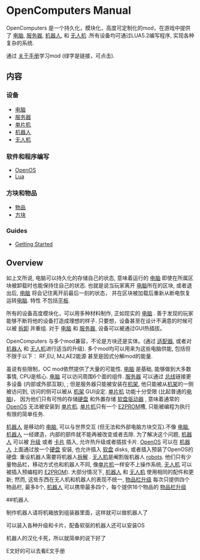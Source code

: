 # OpenComputers Manual

OpenComputers 是一个持久化，模块化，高度可定制化的mod，在游戏中提供了 [电脑](general/computer.md), [服务器](item/server1.md), [机器人](block/robot.md), 和 [无人机](item/drone.md) .所有设备均可通过LUA5.2编写程序, 实现各种复杂的系统. 

通过 [关于手册](item/manual.md)学习mod (绿字是链接，可点击).

## 内容

### 设备
- [电脑](general/computer.md)
- [服务器](item/server1.md)
- [单片机](block/microcontroller.md)
- [机器人](block/robot.md)
- [无人机](item/drone.md)

### 软件和程序编写
- [OpenOS](general/openOS.md)
- [Lua](general/lua.md)

### 方块和物品
- [物品](item/index.md)
- [方块](block/index.md)

### Guides
- [Getting Started](general/quickstart.md)

## Overview

如上文所说, 电脑可以持久化的存储自己的状态, 意味着运行的 [电脑](general/computer.md) 即使在所属区块被卸载时也能保持住自己的状态. 也就是说当玩家离开 [电脑](general/computer.md)所在的区块, 或者退出后,  [电脑](general/computer.md) 将会记住离开前最后一刻的状态， 并在区块被加载后重新从断电恢复运转[电脑](general/computer.md). 特性 不包括[平板](item/tablet.md).  

所有的设备高度模块化，可以用多种材料制作, 正如现实的 [电脑](general/computer.md) . 善于发现的玩家能够不断将他的设备打造成理想的样子. 只要想，设备甚至在设计不满意的时候可以被 [拆卸](block/disassembler.md) 并重组. 对于 [电脑](general/computer.md) 和 [服务器](item/server1.md), 设备可以被通过GUI热插拔。 

OpenComputers 与多个mod兼容，不论是方块还是实体。(通过 [适配器](block/adapter.md), 或者对 [机器人](block/robot.md) 和 [无人机](item/drone.md)进行适当的升级). 多个mod均可以用来为这些电脑供能, 包括但不限于以下： RF,EU, MJ,AE2能源 甚至是因式分解mod的能量. 

虽说有些限制，OC mod依然提供了大量的可能性. [电脑](general/computer.md) 是基础, 能够做到大多数事情, CPU是核心. [电脑](general/computer.md) 可以访问周围6个面的组件. [服务器](item/server1.md) 可以通过 [总线](item/componentBus1.md)链接更多设备 (内部或外部互联), ; 但是服务器只能被安装在[机架](block/rack.md), 他只能被从[机架](block/rack.md)的一侧被访问到, 访问的侧可以被从 [机架](block/rack.md) GUI设定. [单片机](block/microcontroller.md) 功能十分受限 (比起普通的[电脑](general/computer.md))， 因为他们只有可怜的存储[硬盘](item/hdd1.md) 和外置存储 [软盘驱动器](block/diskDrive.md) , 意味着通常的 [OpenOS](general/openOS.md) 无法被安装到 [单片机](block/microcontroller.md). [单片机](block/microcontroller.md)只有一个 [E2PROM](item/eeprom.md)槽, 只能被编程为执行有限的简单任务. 

[机器人](block/robot.md) 是移动的 [电脑](general/computer.md), 可以与世界交互 (但无法和外部电脑方块交互).不像 [电脑](general/computer.md), [机器人](block/robot.md) 一经建造，内部的部件就不能再被改变或者去除. 为了解决这个问题, [机器人](block/robot.md) 可以被 [升级](item/upgradeContainer1.md) 或者 [卡片](item/cardContainer1.md) 插入, 允许热升级或者插拔卡片. [OpenOS](general/openOS.md) 可以在 [机器人](block/robot.md) 上面通过放一个[硬盘](block/diskDrive.md) 安装, 也允许插入 [软盘](item/floppy.md) disks, 或者插入预装了OpenOS的硬盘. 重设机器人需要将机器人[拆解](block/disassembler.md) . [无人机](item/drone.md)是阉割版机器人 [robots](block/robot.md). 他们只有少量物品栏，移动方式也和机器人不同, 像[单片机](block/microcontroller.md)一样安不上操作系统, [无人机](item/drone.md) 可以被插入预编程的 [E2PROM](item/eeprom.md)). 大部分情况下, [机器人](block/robot.md) 和 [无人机](item/drone.md) 使用相同的配件和更新; 然而, 这些东西在无人机和机器人的表现不统一,  [物品栏升级](item/inventoryUpgrade.md) 每次只提供四个物品栏, 最多8个,  [机器人](block/robot.md) 可以携带最多四个，每个提供16个物品的 [物品栏升级](item/inventoryUpgrade.md)

##机器人

制作机器人请将机箱放到组装器里面，这样就可以做机器人了

可以装入各种升级和卡片，配备软驱的机器人还可以安装OS

机器人的汉化卡死，所以就简单的说下好了

E文好的可以去看E文手册
